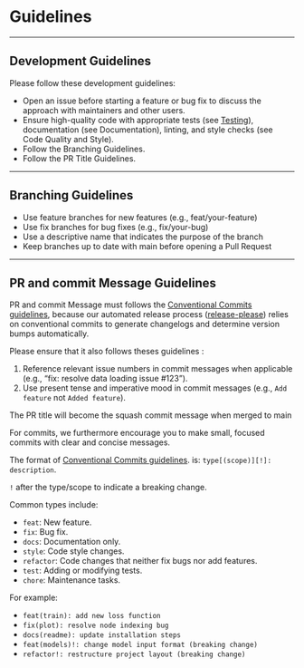 # Guidelines

---
## Development Guidelines

Please follow these development guidelines:

- Open an issue before starting a feature or bug fix to discuss the approach with maintainers and other users.
- Ensure high-quality code with appropriate tests (see [Testing](./testing.md)), documentation (see Documentation), linting, and style checks (see Code Quality and Style).
- Follow the Branching Guidelines.
- Follow the PR Title Guidelines.

---
## Branching Guidelines

- Use feature branches for new features (e.g., feat/your-feature)
- Use fix branches for bug fixes (e.g., fix/your-bug)
- Use a descriptive name that indicates the purpose of the branch
- Keep branches up to date with main before opening a Pull Request

---
## PR and commit Message Guidelines

PR and commit Message must follows the [Conventional Commits guidelines](https://www.conventionalcommits.org/en/v1.0.0/), because our automated release process ([release-please](https://github.com/googleapis/release-please)) relies on conventional commits to generate changelogs and determine version bumps automatically.

Please ensure that it also follows theses guidelines :

1. Reference relevant issue numbers in commit messages when applicable (e.g., “fix: resolve data loading issue #123”).
3. Use present tense and imperative mood in commit messages (e.g., `Add feature` not `Added feature`).


The PR title will become the squash commit message when merged to main

For commits, we furthermore encourage you to make small, focused commits with clear and concise messages.

The format of [Conventional Commits guidelines](https://www.conventionalcommits.org/en/v1.0.0/). is: `type[(scope)][!]: description`. 

 `!` after the type/scope to indicate a breaking change.

Common types include:

- `feat`: New feature.
- `fix`: Bug fix.
- `docs`: Documentation only.
- `style`: Code style changes.
- `refactor`: Code changes that neither fix bugs nor add features.
- `test`: Adding or modifying tests.
- `chore`: Maintenance tasks.


For example:

- `feat(train): add new loss function`
- `fix(plot): resolve node indexing bug`
- `docs(readme): update installation steps`
- `feat(models)!: change model input format (breaking change)`
- `refactor!: restructure project layout (breaking change)`




